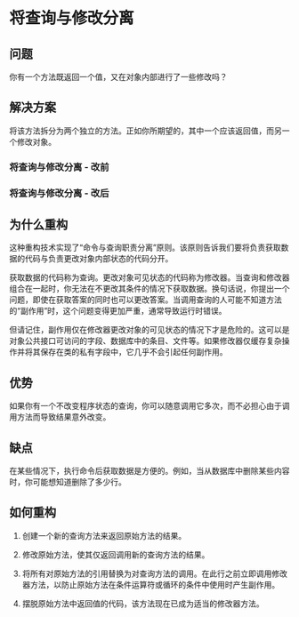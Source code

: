 # 将查询与修改分离

## 问题

你有一个方法既返回一个值，又在对象内部进行了一些修改吗？

## 解决方案

将该方法拆分为两个独立的方法。正如你所期望的，其中一个应该返回值，而另一个修改对象。

### 将查询与修改分离 - 改前

### 将查询与修改分离 - 改后

## 为什么重构

这种重构技术实现了“命令与查询职责分离”原则。该原则告诉我们要将负责获取数据的代码与负责更改对象内部状态的代码分开。

获取数据的代码称为查询。更改对象可见状态的代码称为修改器。当查询和修改器组合在一起时，你无法在不更改其条件的情况下获取数据。换句话说，你提出一个问题，即使在获取答案的同时也可以更改答案。当调用查询的人可能不知道方法的“副作用”时，这个问题变得更加严重，通常导致运行时错误。

但请记住，副作用仅在修改器更改对象的可见状态的情况下才是危险的。这可以是对象公共接口可访问的字段、数据库中的条目、文件等。如果修改器仅缓存复杂操作并将其保存在类的私有字段中，它几乎不会引起任何副作用。

## 优势

如果你有一个不改变程序状态的查询，你可以随意调用它多次，而不必担心由于调用方法而导致结果意外改变。

## 缺点

在某些情况下，执行命令后获取数据是方便的。例如，当从数据库中删除某些内容时，你可能想知道删除了多少行。

## 如何重构

1. 创建一个新的查询方法来返回原始方法的结果。

2. 修改原始方法，使其仅返回调用新的查询方法的结果。

3. 将所有对原始方法的引用替换为对查询方法的调用。在此行之前立即调用修改器方法，以防止原始方法在条件运算符或循环的条件中使用时产生副作用。

4. 摆脱原始方法中返回值的代码，该方法现在已成为适当的修改器方法。